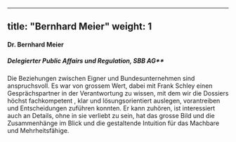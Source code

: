 
---
title: "Bernhard Meier"
weight: 1
---
####  Dr. Bernhard Meier 
##### Delegierter Public Affairs und Regulation, SBB AG** 
Die Beziehungen zwischen Eigner und Bundesunternehmen sind anspruchsvoll. Es war von grossem Wert, dabei mit Frank Schley einen Gesprächspartner in der Verantwortung zu wissen, mit dem wir die Dossiers höchst fachkompetent , klar und lösungsorientiert auslegen, vorantreiben und Entscheidungen zuführen konnten. Er kann zuhören, ist interessiert auch an Details, ohne in sie verliebt zu sein, hat das grosse Bild und die Zusammenhänge im Blick und die gestaltende Intuition für das Machbare und Mehrheitsfähige.
